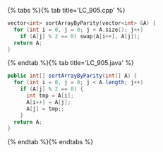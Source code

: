 {% tabs %}{% tab title='LC_905.cpp' %}

```cpp
vector<int> sortArrayByParity(vector<int> &A) {
  for (int i = 0, j = 0; j < A.size(); j++)
    if (A[j] % 2 == 0) swap(A[i++], A[j]);
  return A;
}
```

{% endtab %}{% tab title='LC_905.java' %}

```java
public int[] sortArrayByParity(int[] A) {
  for (int i = 0, j = 0; j < A.length; j++)
    if (A[j] % 2 == 0) {
      int tmp = A[i];
      A[i++] = A[j];
      A[j] = tmp;;
    }
  return A;
}
```

{% endtab %}{% endtabs %}
